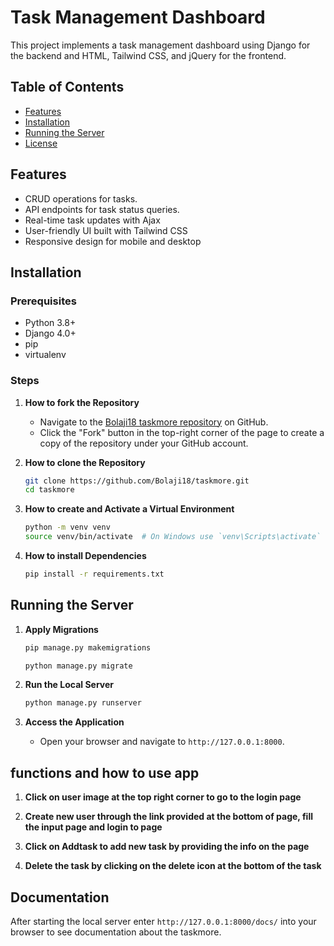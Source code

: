 # Task Management Dashboard

This project implements a task management dashboard using Django for the backend and HTML, Tailwind CSS, and jQuery for the frontend.
## Table of Contents
- [Features](#features)
- [Installation](#installation)
- [Running the Server](#running-the-server)
- [License](#license)

## Features
- CRUD operations for tasks.
- API endpoints for task status queries.
- Real-time task updates with Ajax
- User-friendly UI built with Tailwind CSS
- Responsive design for mobile and desktop

## Installation

### Prerequisites
- Python 3.8+
- Django 4.0+
- pip
- virtualenv

### Steps

1. **How to fork the Repository**
   - Navigate to the [Bolaji18 taskmore repository](https://github.com/Bolaji18/taskmore) on GitHub.
   - Click the "Fork" button in the top-right corner of the page to create a copy of the repository under your GitHub account.

2. **How to clone the Repository**
   ```bash
   git clone https://github.com/Bolaji18/taskmore.git
   cd taskmore
   ```

3. **How to create and Activate a Virtual Environment**
   ```bash
   python -m venv venv
   source venv/bin/activate  # On Windows use `venv\Scripts\activate`
   ```

4. **How to install Dependencies**
   ```bash
   pip install -r requirements.txt
   ```

## Running the Server

1. **Apply Migrations**
   ```bash
   pip manage.py makemigrations
   ```
   ```bash
   python manage.py migrate
   ```

2. **Run the Local Server**
   ```bash
   python manage.py runserver
   ```

3. **Access the Application**
   - Open your browser and navigate to `http://127.0.0.1:8000`.

## functions and how to use app
 
1. **Click on user image at the top right corner to go to the login page**

2. **Create new user through the link provided at the bottom of page, fill the input page and login to page**

3. **Click on Addtask to add new task by providing the info on the page**

4. **Delete the task by clicking on the delete icon at the bottom of the task**



## Documentation
After starting the local server enter `http://127.0.0.1:8000/docs/` into your browser to see documentation about the taskmore.
